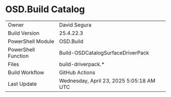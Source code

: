 ﻿# OSD.Build Catalog

| | |
|-|-|
| Owner | David Segura |
| Build Version | 25.4.22.3 |
| PowerShell Module | OSD.Build |
| PowerShell Function | Build-OSDCatalogSurfaceDriverPack |
| Files | build-driverpack.* |
| Build Workflow | GitHub Actions |
| Last Update | Wednesday, April 23, 2025 5:05:18 AM UTC |
